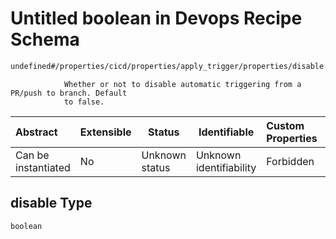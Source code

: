 # Untitled boolean in Devops Recipe Schema

```txt
undefined#/properties/cicd/properties/apply_trigger/properties/disable
```

                Whether or not to disable automatic triggering from a PR/push to branch. Default
                to false.


| Abstract            | Extensible | Status         | Identifiable            | Custom Properties | Additional Properties | Access Restrictions | Defined In                                                                                                    |
| :------------------ | ---------- | -------------- | ----------------------- | :---------------- | --------------------- | ------------------- | ------------------------------------------------------------------------------------------------------------- |
| Can be instantiated | No         | Unknown status | Unknown identifiability | Forbidden         | Allowed               | none                | [devops.schema.json\*](../../../../../../../../../../tmp/182028425/devops.schema.json "open original schema") |

## disable Type

`boolean`
